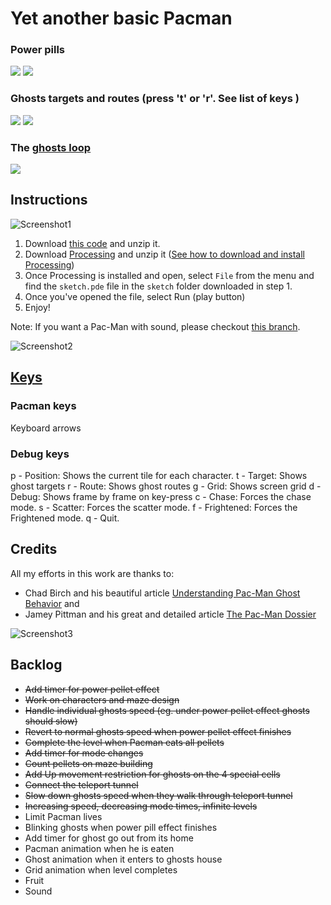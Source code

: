 # Yet another basic Pacman

### Power pills

![](gifs/power-pill.gif)
![](gifs/eaten.gif)

### Ghosts targets and routes (press 't' or 'r'. See list of keys )

![](gifs/ghosts-routes.gif)
![](gifs/scatter-mode.gif)

### The <a href="https://www.youtube.com/watch?v=4Wvp0q64Q08" target="_blank">ghosts loop</a>

![](gifs/known-loop.gif)


## Instructions

![Screenshot1](sketch/demo/demo1.png)

1. Download <a href="https://github.com/lucasdicesaro/soft-basic-pacman/archive/refs/heads/main.zip" target="_blank">this code</a> and unzip it.
2. Download <a href="https://processing.org/download" target="_blank">Processing</a> and unzip it (<a href="https://www.youtube.com/watch?v=cVyy5EUVt4g" target="_blank">See how to download and install Processing</a>)
3. Once Processing is installed and open, select `File` from the menu and find the `sketch.pde` file in the `sketch` folder downloaded in step 1.
4. Once you've opened the file, select Run (play button)
5. Enjoy!

Note: If you want a Pac-Man with sound, please checkout <a href="https://github.com/lucasdicesaro/soft-basic-pacman/tree/pacman_with_sound" target="_blank">this branch</a>.

![Screenshot2](sketch/demo/demo2.png)

## <a href="https://github.com/lucasdicesaro/soft-basic-pacman/blob/main/sketch/sketch.pde#L52" target="_blank">Keys</a>

### Pacman keys

Keyboard arrows


### Debug keys

p - Position: Shows the current tile for each character.
t - Target: Shows ghost targets
r - Route: Shows ghost routes
g - Grid: Shows screen grid
d - Debug: Shows frame by frame on key-press
c - Chase: Forces the chase mode.
s - Scatter: Forces the scatter mode.
f - Frightened: Forces the Frightened mode.
q - Quit.


## Credits

 All my efforts in this work are thanks to:
 - Chad Birch and his beautiful article <a href="https://gameinternals.com/understanding-pac-man-ghost-behavior" target="_blank">Understanding Pac-Man Ghost Behavior</a> and 
 - Jamey Pittman and his great and detailed article <a href="https://www.gamedeveloper.com/design/the-pac-man-dossier" target="_blank">The Pac-Man Dossier</a>

![Screenshot3](sketch/demo/demo3.png) 

## Backlog

- ~~Add timer for power pellet effect~~
- ~~Work on characters and maze design~~
- ~~Handle individual ghosts speed (eg. under power pellet effect ghosts should slow)~~
- ~~Revert to normal ghosts speed when power pellet effect finishes~~
- ~~Complete the level when Pacman eats all pellets~~
- ~~Add timer for mode changes~~
- ~~Count pellets on maze building~~
- ~~Add Up movement restriction for ghosts on the 4 special cells~~
- ~~Connect the teleport tunnel~~
- ~~Slow down ghosts speed when they walk through teleport tunnel~~
- ~~Increasing speed, decreasing mode times, infinite levels~~
- Limit Pacman lives
- Blinking ghosts when power pill effect finishes
- Add timer for ghost go out from its home
- Pacman animation when he is eaten
- Ghost animation when it enters to ghosts house
- Grid animation when level completes
- Fruit
- Sound
